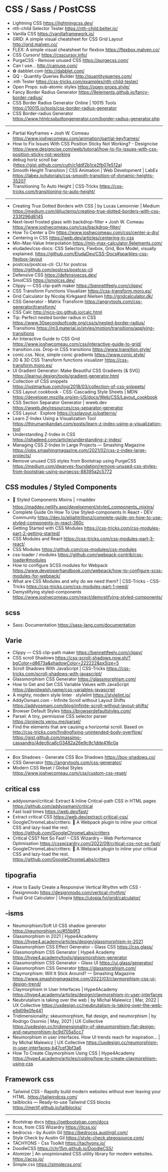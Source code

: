 # CSS / Sass / PostCSS

* Lightning CSS <https://lightningcss.dev/>
* nth-child Selector Tester <https://nth-child.belter.io/>
* Vanilla CSS <https://vanillaframework.io/>
* GRID: A simple visual cheatsheet for CSS Grid Layout <http://grid.malven.co/>
* FLEX: A simple visual cheatsheet for flexbox <https://flexbox.malven.co/>
* CSS Cursors! <https://csscursor.info/>
* PurgeCSS - Remove unused CSS <https://purgecss.com/>
* Can I use... <http://caniuse.com/>
* ✿ dabblet.com <http://dabblet.com/> 
* QQ - Quantity Queries Builder <http://quantityqueries.com/>
* :nth Tester <https://css-tricks.com/examples/nth-child-tester/>
* Open Props: sub-atomic styles <https://open-props.style/>
* Fancy Border Radius Generator <https://9elements.github.io/fancy-border-radius/>
* CSS Border Radius Generator Online | 10015 Tools <https://10015.io/tools/css-border-radius-generator>
* CSS Border-radius Generator <https://www.htmlcssbuttongenerator.com/border-radius-generator.php>

---

* Partial Keyframes • Josh W. Comeau <https://www.joshwcomeau.com/animation/partial-keyframes/>
* How to Fix Issues With CSS Position Sticky Not Working? - Designcise <https://www.designcise.com/web/tutorial/how-to-fix-issues-with-css-position-sticky-not-working>
* debug horiz scroll bar (https://gist.github.com/cuth/c1ddf2b1ce2fb07e512a)
* Smooth Height Transition | CSS Animation | Web Development | LabEx <https://labex.io/tutorials/css-smooth-transition-of-dynamic-heights-35207>
* Transitioning To Auto Height | CSS-Tricks <https://css-tricks.com/transitioning-to-auto-height/>


---

* Creating True Dotted Borders with CSS | by Lucas Lemonnier | Medium <https://medium.com/@luclemo/creating-true-dotted-borders-with-css-233f296d8145>
* Next-level frosted glass with backdrop-filter • Josh W. Comeau <https://www.joshwcomeau.com/css/backdrop-filter/>
* How To Center a Div <https://www.joshwcomeau.com/css/center-a-div/>
* Centering in CSS <https://web.dev/articles/centering-in-css>
* Min-Max-Value Interpolation <https://min-max-calculator.9elements.com/>
* eludadev/css-docs: CSS Selectors, Flexbox, Grid, Box Model, visually explained. <https://github.com/EludaDev/CSS-Docs#sparkles-css-flexbox-layout>
* postcss/postcss-cli: CLI for postcss <https://github.com/postcss/postcss-cli>
* Defensive CSS <https://defensivecss.dev/>
* SmolCSS <https://smolcss.dev/>
* Clippy — CSS clip-path maker <https://bennettfeely.com/clippy/> 
* CSS Transform Functions Visualizer <https://css-transform.moro.es/>
* Grid Calculator by Nicolaj Kirkgaard Nielsen <http://gridcalculator.dk/>
* CSS Generator - Matrix Transform <https://angrytools.com/css-generator/transform/>
* CSS Calc <http://nico-izo.github.io/calc.html>
* Tip: Perfect nested border radius in CSS <https://www.30secondsofcode.org/css/s/nested-border-radius/>
* Transitions <https://m3.material.io/styles/motion/transitions/applying-transitions>
* An Interactive Guide to CSS Grid <https://www.joshwcomeau.com/css/interactive-guide-to-grid/>
* transition.css. Drop-in CSS transitions <https://www.transition.style/>
* conic.css. Nice, simple conic gradients <https://www.conic.style/>
* 2D & 3D CSS Transform functions visualizer <https://css-transform.moro.es/> 
* UI Gradient Generator: Make Beautiful CSS Gradients [& SVG] <https://learnui.design/tools/gradient-generator.html>
* Collection of CSS snippets <https://justmarkup.com/log/2018/03/collection-of-css-snippets/>
* CSS Layout cookbook - CSS: Cascading Style Sheets | MDN <https://developer.mozilla.org/en-US/docs/Web/CSS/Layout_cookbook>
* CSS Section Separator Generator | wweb.dev <https://wweb.dev/resources/css-separator-generator>
* CSS Layout ∙ Explore <https://csslayout.io/patterns/>
* Learn Z-Index Using a Visualization Tool <https://thirumanikandan.com/posts/learn-z-index-using-a-visualization-tool>
* Understanding Z-Index in CSS <https://ishadeed.com/article/understanding-z-index/>
* Managing CSS Z-Index In Large Projects — Smashing Magazine <https://jobs.smashingmagazine.com/2021/02/css-z-index-large-projects/>
* Remove unused CSS styles from Bootstrap using PurgeCSS  <https://medium.com/dwarves-foundation/remove-unused-css-styles-from-bootstrap-using-purgecss-88395a2c5772>


## CSS modules / Styled Components
* 💅 Styled Components Mixins | ⚡maddev <https://maddev.netlify.app/development/styled_components_mixins/>
* Complete Guide On How To Use Styled-components In React - DEV Community <https://dev.to/elijahtrillionz/complete-guide-on-how-to-use-styled-components-in-react-360c>
* Getting Started with CSS Modules <https://css-tricks.com/css-modules-part-2-getting-started/>
* CSS Modules and React <https://css-tricks.com/css-modules-part-3-react/>
* CSS Modules <https://github.com/css-modules/css-modules>
* css-loader / modules <https://github.com/webpack-contrib/css-loader#modules>
* How to configure SCSS modules for Webpack <https://www.developerhandbook.com/webpack/how-to-configure-scss-modules-for-webpack/>
* What are CSS Modules and why do we need them? | CSS-Tricks - CSS-Tricks <https://css-tricks.com/css-modules-part-1-need/>
* Demystifying styled-components <https://www.joshwcomeau.com/react/demystifying-styled-components/>


## scss
* Sass: Documentation <https://sass-lang.com/documentation>


## Varie
* Clippy — CSS clip-path maker <https://bennettfeely.com/clippy/>
* CSS scroll Shadows <https://css-scroll-shadows.now.sh/?bgColor=d8673a&shadowColor=222222&pxSize=5>
* Scroll Shadows With JavaScript | CSS-Tricks <https://css-tricks.com/scroll-shadows-with-javascript/>
* Glassmorphism CSS Generator <https://glassmorphism.com/>
* How to Get and Set CSS Variable Values with JavaScript <https://davidwalsh.name/css-variables-javascript>
* A mighty, modern style linter · stylelint <https://stylelint.io/>
* AddyOsmani.com - Infinite Scroll without Layout Shifts <https://addyosmani.com/blog/infinite-scroll-without-layout-shifts/>
* Browser Default Styles <https://browserdefaultstyles.com/>
* Parsel: A tiny, permissive CSS selector parser <https://projects.verou.me/parsel/>
* Find the elements that are causing a horizontal scroll. Based on http://css-tricks.com/findingfixing-unintended-body-overflow/ <https://gist.github.com/massimo-cassandro/4dec6ca6c03482a26e9c9c1dde416c0a>

---

* Box Shadows - Generate CSS Box Shadows <https://box-shadows.co/>
* CSS Generator <http://angrytools.com/css-generator/>
* Modern CSS Reset / Global Styles <https://www.joshwcomeau.com/css/custom-css-reset/>


## critical css
* addyosmani/critical: Extract & Inline Critical-path CSS in HTML pages <https://github.com/addyosmani/critical>
* Fast load times <https://web.dev/fast/>
* Extract critical CSS <https://web.dev/extract-critical-css/>
* GoogleChromeLabs/critters: 🦔 A Webpack plugin to inline your critical CSS and lazy-load the rest. <https://github.com/GoogleChromeLabs/critters>
* Critical CSS? Not So Fast! – CSS Wizardry – Web Performance Optimisation <https://csswizardry.com/2022/09/critical-css-not-so-fast/>
* GoogleChromeLabs/critters: 🦔 A Webpack plugin to inline your critical CSS and lazy-load the rest. <https://github.com/GoogleChromeLabs/critters>

## tipografia
* How to Easily Create a Responsive Vertical Rhythm with CSS - Designmodo <https://designmodo.com/vertical-rhythm/>
* Fluid Grid Calculator | Utopia <https://utopia.fyi/grid/calculator/>


## -isms
* Neumorphism/Soft UI CSS shadow generator <https://neumorphism.io/#55b9f3>
* Glassmorphism in 2021 | Hype4Academy <https://hype4.academy/articles/design/glassmorphism-in-2021>
* Glassmorphism CSS Effect Generator - Glass CSS <https://css.glass/>
* Glassmorphism CSS Generator | Hype4 Academy <https://hype4.academy/tools/glassmorphism-generator>
* Glassmorphism CSS Generator - Glass UI <https://ui.glass/generator/>
* Glassmorphism CSS Generator <https://glassmorphism.com/>
* Claymorphism: Will It Stick Around? — Smashing Magazine <https://www.smashingmagazine.com/2022/03/claymorphism-css-ui-design-trend/>
* Claymorphism in User Interfaces | Hype4Academy <https://hype4.academy/articles/design/claymorphism-in-user-interfaces>
* Neubrutalism is taking over the web | by Michal Malewicz | Mar, 2022 | UX Collective <https://uxdesign.cc/neubrutalism-is-taking-over-the-web-e9d09e0fe441>
* Tridimensionality: skeuomorphism, flat design, and neumorphism | by Rodrigo Osornio | May, 2021 | UX Collective <https://uxdesign.cc/tridimensionality-of-skeuomorphism-flat-design-and-neumorphism-bc9d705a5cc7>
* Neumorphism in user interfaces. How UI trends reach for inspiration… | by Michal Malewicz | UX Collective <https://uxdesign.cc/neumorphism-in-user-interfaces-b47cef3bf3a6>
* How To Create Claymorphism Using CSS | Hype4Academy <https://hype4.academy/articles/coding/how-to-create-claymorphism-using-css>


## Framework css

* Tailwind CSS - Rapidly build modern websites without ever leaving your HTML. <https://tailwindcss.com/>
* tailblocks — Ready-to-use Tailwind CSS blocks <https://mertjf.github.io/tailblocks/>

***

* Bootstrap docs <https://getbootstrap.com/docs>
* itcss, from CSS Wizardry <https://itcss.io/>
* bedrocss - by Austin Gil <https://bedrocss.austingil.com/>
* Style Check by Austin Gil <https://style-check.stegosource.com/>
* TACHYONS - Css Toolkit <https://tachyons.io/>
* DoodleCSS <https://chr15m.github.io/DoodleCSS/>
* Atomizer | An unopinionated CSS utility library for modern websites. <https://acss.io/>
* Simple.css <https://simplecss.org/>
